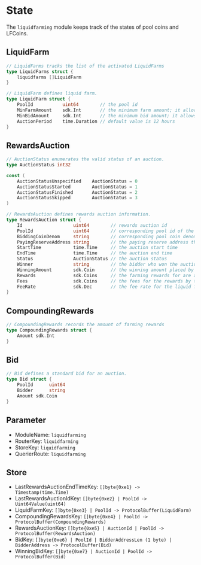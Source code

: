 <!-- order: 2 -->

# State

The `liquidfarming` module keeps track of the states of pool coins and LFCoins.

## LiquidFarm

```go
// LiquidFarms tracks the list of the activated LiquidFarms
type LiquidFarms struct {
	liquidfarms []LiquidFarm
}

// LiquidFarm defines liquid farm.
type LiquidFarm struct {
	PoolId           uint64        // the pool id
	MinFarmAmount    sdk.Int       // the minimum farm amount; it allows zero value
	MinBidAmount     sdk.Int       // the minimum bid amount; it allows zero value
	AuctionPeriod    time.Duration // default value is 12 hours
}
```

## RewardsAuction

```go
// AuctionStatus enumerates the valid status of an auction.
type AuctionStatus int32

const (
	AuctionStatusUnspecified	AuctionStatus = 0
	AuctionStatusStarted		AuctionStatus = 1
	AuctionStatusFinished		AuctionStatus = 2
	AuctionStatusSkipped		AuctionStatus = 3
)

// RewardsAuction defines rewards auction information.
type RewardsAuction struct {
	Id                   uint64        // rewards auction id
	PoolId               uint64        // corresponding pool id of the target liquid farm
	BiddingCoinDenom     string        // corresponding pool coin denom
	PayingReserveAddress string        // the paying reserve address that collects bidding coin placed by bidders
	StartTime            time.Time     // the auction start time
	EndTime              time.Time     // the auction end time
	Status               AuctionStatus // the auction status
	Winner               string        // the bidder who won the auction
	WinningAmount        sdk.Coin      // the winning amount placed by the winner
	Rewards              sdk.Coins     // the farming rewards for are accumulated every block
	Fees                 sdk.Coins     // the fees for the rewards by the fee rate
	FeeRate              sdk.Dec       // the fee rate for the liquid farm
}
```

## CompoundingRewards

```go
// CompoundingRewards records the amount of farming rewards
type CompoundingRewards struct {
	Amount sdk.Int
}
```

## Bid

```go
// Bid defines a standard bid for an auction.
type Bid struct {
	PoolId      uint64
	Bidder      string
	Amount sdk.Coin
}
```

## Parameter

- ModuleName: `liquidfarming`
- RouterKey: `liquidfarming`
- StoreKey: `liquidfarming`
- QuerierRoute: `liquidfarming`

## Store

- LastRewardsAuctionEndTimeKey: `[]byte{0xe1} -> Timestamp(time.Time)`
- LastRewardsAuctionIdKey: `[]byte{0xe2} | PoolId -> Uint64Value(uint64)`
- LiquidFarmKey: `[]byte{0xe3} | PoolId -> ProtocolBuffer(LiquidFarm)`
- CompoundingRewardsKey: `[]byte{0xe4} | PoolId -> ProtocolBuffer(CompoundingRewards)`
- RewardsAuctionKey: `[]byte{0xe5} | AuctionId | PoolId -> ProtocolBuffer(RewardsAuction)`
- BidKey: `[]byte{0xe6} | PoolId | BidderAddressLen (1 byte) | BidderAddress -> ProtocolBuffer(Bid)`
- WinningBidKey: `[]byte{0xe7} | AuctionId | PoolId -> ProtocolBuffer(Bid)`

